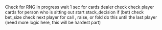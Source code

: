 Check for RNG in progress
wait 1 sec for cards
dealer check
check player cards for person who is sitting out
start stack_decision
if (bet)
	check bet_size
	check next player for call , raise, or fold
	do this until the last player
(need more logic here, this will be hardest part)

